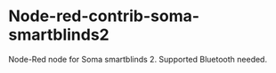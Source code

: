 # Node-red-contrib-soma-smartblinds2
Node-Red node for Soma smartblinds 2. Supported Bluetooth needed.
